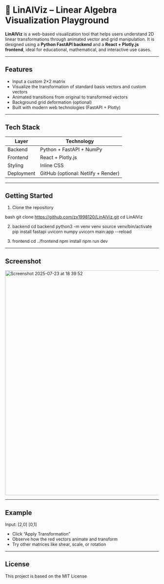 # 🧮 LinAlViz – Linear Algebra Visualization Playground

**LinAlViz** is a web-based visualization tool that helps users understand 2D linear transformations through animated vector and grid manipulation. It is designed using a **Python FastAPI backend** and a **React + Plotly.js frontend**, ideal for educational, mathematical, and interactive use cases.

---

## Features

- Input a custom 2×2 matrix
- Visualize the transformation of standard basis vectors and custom vectors
- Animated transitions from original to transformed vectors
- Background grid deformation (optional)
- Built with modern web technologies (FastAPI + Plotly)

---

## Tech Stack

| Layer      | Technology         |
|------------|--------------------|
| Backend    | Python + FastAPI + NumPy |
| Frontend   | React + Plotly.js  |
| Styling    | Inline CSS         |
| Deployment | GitHub (optional: Netlify + Render) |

---

## Getting Started

1. Clone the repository

bash
git clone https://github.com/zx1998120/LinAlViz.git
cd LinAlViz

2. backend
cd backend
python3 -m venv venv
source venv/bin/activate
pip install fastapi uvicorn numpy
uvicorn main:app --reload

3. frontend
cd ../frontend
npm install
npm run dev

---

## Screenshot

<img width="1216" height="735" alt="Screenshot 2025-07-23 at 18 39 52" src="https://github.com/user-attachments/assets/d31c8192-a8fd-4c0c-96b9-909acc9a7f99" />

---

## Example

Input:
[2,0]
[0,1]
- Click “Apply Transformation”
- Observe how the red vectors animate and transform
- Try other matrices like shear, scale, or rotation

---

##  License

This project is based on the MIT License
